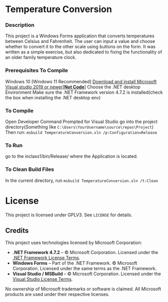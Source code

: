 # Temperature Conversion

### Description
This project is a Windows Forms application that converts temperatures between Celsius and Fahrenheit. The user can input a value and choose whether to convert it to the other scale using buttons on the form. It was written as a simple exercise, but also dedicated to fixing the functionality of an older family temperature clock.

### Prerequisites To Compile
Windows 10 [Windows 11 Recommended]
[Download and install Microsoft Visual studio 2019 or newer[**Not Code**]](https://visualstudio.microsoft.com/downloads/)
Choose the  .NET desktop Environment
Make sure the .NET Framework version 4.7.2 is installed(check the box when installing the .NET desktop env)

### To Compile
Open Developer Command Prompted for Visual Studio
go into the project directory(Something like `C:\Users\YourUsername\source\repos\Project`)
Then run: `msbuild TemperatureConversion.sln /p:Configuration=Release`
### To Run
go to the inclass1/bin/Release/ where the Application is located.

### To Clean Build Files
In the current directory, run `msbuild TemperatureConversion.sln /t:Clean`

# License
This project is licensed under GPLV3. See `LICENSE` for details.

## Credits
This project uses technologies licensed by Microsoft Corporation:
- **.NET Framework 4.7.2** – © Microsoft Corporation. Licensed under the [.NET Framework License Terms](https://dotnet.microsoft.com/en-us/download/dotnet-framework/net472).
- **Windows Forms** – Part of the .NET Framework. © Microsoft Corporation. Licensed under the same terms as the .NET Framework.
- **Visual Studio / MSBuild** – © Microsoft Corporation. Licensed under the [Visual Studio License Terms](https://visualstudio.microsoft.com/license-terms/).

No ownership of Microsoft trademarks or software is claimed. All Microsoft products are used under their respective licenses.

